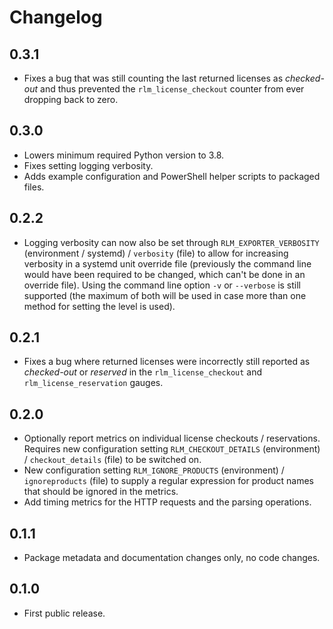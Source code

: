 # Changelog

## 0.3.1

* Fixes a bug that was still counting the last returned licenses as
  *checked-out* and thus prevented the `rlm_license_checkout` counter from ever
  dropping back to zero.

## 0.3.0

* Lowers minimum required Python version to 3.8.
* Fixes setting logging verbosity.
* Adds example configuration and PowerShell helper scripts to packaged files.

## 0.2.2

* Logging verbosity can now also be set through `RLM_EXPORTER_VERBOSITY`
  (environment / systemd) / `verbosity` (file) to allow for increasing verbosity
  in a systemd unit override file (previously the command line would have been
  required to be changed, which can't be done in an override file). Using the
  command line option `-v` or `--verbose` is still supported (the maximum of
  both will be used in case more than one method for setting the level is
  used).

## 0.2.1

* Fixes a bug where returned licenses were incorrectly still reported as
  *checked-out* or *reserved* in the `rlm_license_checkout` and
  `rlm_license_reservation` gauges.

## 0.2.0

* Optionally report metrics on individual license checkouts / reservations.
  Requires new configuration setting `RLM_CHECKOUT_DETAILS` (environment) /
  `checkout_details` (file) to be switched on.
* New configuration setting `RLM_IGNORE_PRODUCTS` (environment) /
  `ignoreproducts` (file) to supply a regular expression for product names that
  should be ignored in the metrics.
* Add timing metrics for the HTTP requests and the parsing operations.

## 0.1.1

* Package metadata and documentation changes only, no code changes.

## 0.1.0

* First public release.

